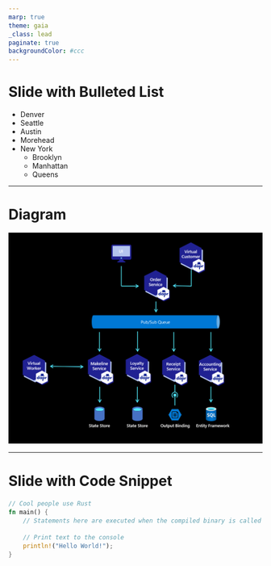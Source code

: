 ```yaml
---
marp: true
theme: gaia
_class: lead
paginate: true
backgroundColor: #ccc
---
```

# Slide with Bulleted List

* Denver
* Seattle
* Austin
* Morehead
* New York
    * Brooklyn
    * Manhattan
    * Queens
    

---
# Diagram



<!-- if you want FQDN images -->
<!-- ![bg 40%](https://raw.githubusercontent.com/Azure/project-mayhem/main/img/reddog_code.png?token=GHSAT0AAAAAABS7E6GSCTS35PJZQQTGAZNIYSV5E4Q) -->
<!-- ![bg 40%](../../img/reddog_code.png) -->
![bg 40%](images/reddog_code.png)
<!-- ![40%](images/reddog_code.png) -->


<!-- ![bg left:40% 80%](https://marp.app/assets/marp.svg) -->

---
# Slide with Code Snippet

```rust
// Cool people use Rust
fn main() {
    // Statements here are executed when the compiled binary is called

    // Print text to the console
    println!("Hello World!");
}
```